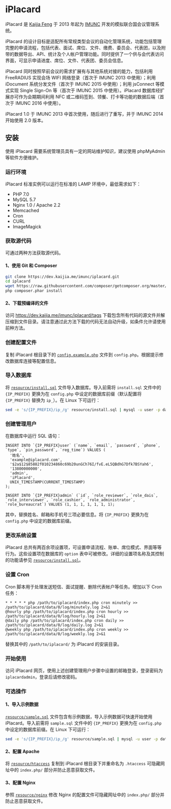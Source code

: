 # iPlacard

iPlacard 是 [Kaijia Feng](http://kaijia.me/) 于 2013 年起为 [IMUNC](http://imunc.com/) 开发的模拟联合国会议管理系统。

iPlacard 的设计目标是适配所有常规类型会议的自动化管理系统，功能包括管理完整的申请流程，包括代表、面试、席位、文件、缴费、委员会、代表团，以及附带的数据导出、API、统计及个人帐户管理功能。同时提供了一个供与会代表访问界面，可显示申请进度、席位、文件、代表团、委员会信息。

iPlacard 同时按照早前会议的需求扩展有与其他系统对接的能力，包括利用 FreeRADIUS 实现会场 WIFI 网络登录（首次于 IMUNC 2013 中使用）；利用 iDocument 系统分发文件（首次于 IMUNC 2015 中使用）；利用 jsConnect 等模式实现 Single Sign-On 等（首次于 IMUNC 2015 中使用）。iPlacard 数据库经扩展亦可作为会期期间利用 NFC 或二维码签到、领餐、打卡等功能的数据后端（首次于 IMUNC 2016 中使用）。

iPlacard 1.0 于 IMUNC 2013 中首次使用，随后进行了重写，并于 IMUNC 2014 开始使用 2.0 版本。

## 安装

使用 iPlacard 需要系统管理员具有一定的网站维护知识，建议使用 phpMyAdmin 等软件方便维护。

### 运行环境

iPlacard 标准实例可以运行在标准的 LAMP 环境中，最低需求如下：

* PHP 7.0
* MySQL 5.7
* Nginx 1.0 / Apache 2.2
* Memcached
* Cron
* CURL
* ImageMagick

### 获取源代码

可通过两种方法获取源代码。

#### 1、使用 Git 和 Composer

```bash
git clone https://dev.kaijia.me/imunc/iplacard.git
cd iplacard
wget https://raw.githubusercontent.com/composer/getcomposer.org/master/web/installer -O - -q | php -- --quiet
php composer.phar install
```

#### 2、下载预编译的文件

访问 <https://dev.kaijia.me/imunc/iplacard/tags> 下载包含所有代码的源文件并解压缩到文件目录。请注意通过此方法下载的代码无法自动升级，如条件允许请使用前种方法。

### 创建配置文件

复制 iPlacard 根目录下的 [`config.example.php`](config.example.php) 文件到 `config.php`。根据提示修改数据库连接等配置信息。

### 导入数据库

将 [`resource/install.sql`](resource/install.sql) 文件导入数据库。导入前需将 `install.sql` 文件中的 `{IP_PREFIX}` 更换为在 `config.php` 中设定的数据库前缀（默认配置将 `{IP_PREFIX}` 替换为 `ip_`）。在 Linux 下可运行：

```bash
sed -e 's/{IP_PREFIX}/ip_/g' resource/install.sql | mysql -u user -p database
```

### 创建管理用户

在数据库中运行 SQL 语句：

```mysql
INSERT INTO `{IP_PREFIX}user` (`name`, `email`, `password`, `phone`, `type`, `pin_password`, `reg_time`) VALUES (
  '姓名', 
  'example@iplacard.com', 
  '$2a$12$85882f010234860c69b20unGCh76I/fvE.eL5QBdhG7Dfk7BSYah6', 
  '13800000000', 
  'admin', 
  'iPlacard', 
  UNIX_TIMESTAMP(CURRENT_TIMESTAMP)
);

INSERT INTO `{IP_PREFIX}admin` (`id`, `role_reviewer`, `role_dais`, `role_interviewer`, `role_cashier`, `role_administrator`, `role_bureaucrat`) VALUES (1, 1, 1, 1, 1, 1, 1);
```

其中，替换姓名、邮箱和手机号三项必要信息。将 `{IP_PREFIX}` 更换为在 `config.php` 中设定的数据库前缀。

### 更改系统设置

iPlacard 总共有两百余项设置项，可设置申请流程、账单、席位模式、界面等等行为。这些设置项在数据库的 `option` 表中可被修改。详细的设置项名称及其控制的功能请参见 [`resource/install.sql`](resource/install.sql)。

### 设置 Cron

Cron 脚本用于处理发送短信、面试提醒、删除代表帐户等任务。增加以下 Cron 任务：

```
* * * * * php /path/to/iplacard/index.php cron minutely >> /path/to/iplacard/data/0/log/minutely.log 2>&1
@hourly php /path/to/iplacard/index.php cron hourly >> /path/to/iplacard/data/0/log/hourly.log 2>&1
@daily php /path/to/iplacard/index.php cron daily >> /path/to/iplacard/data/0/log/daily.log 2>&1
@weekly php /path/to/iplacard/index.php cron weekly >> /path/to/iplacard/data/0/log/weekly.log 2>&1
```

替换其中的 `/path/to/iplacard/` 为 iPlacard 的安装目录。

### 开始使用

访问 iPlacard 网页，使用上述创建管理用户步骤中设置的邮箱登录，登录密码为 `iplacardadmin`，登录后请修改密码。

### 可选操作

#### 1、导入示例数据

[`resource/sample.sql`](resource/sample.sql) 文件包含有示例数据，导入示例数据可快速开始使用 iPlacard。导入前需将 `sample.sql` 文件中的 `{IP_PREFIX}` 更换为在 `config.php` 中设定的数据库前缀。在 Linux 下可运行：

```bash
sed -e 's/{IP_PREFIX}/ip_/g' resource/sample.sql | mysql -u user -p database
```

#### 2、配置 Apache

将 [`resource/htaccess`](resource/htaccess) 复制到 iPlacard 根目录下并重命名为 `.htaccess` 可隐藏网址中的 `index.php/` 部分并防止恶意获取文件。

#### 3、配置 Nginx

参照 [`resource/nginx`](resource/nginx) 修改 Nginx 的配置文件可隐藏网址中的 `index.php/` 部分并防止恶意获取文件。